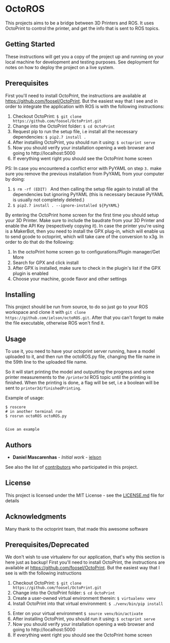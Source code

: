 # OctoROS
This projects aims to be a bridge between 3D Printers and ROS. 
It uses OctoPrint to control the printer, and get the info that is sent to ROS topics. 


## Getting Started

These instructions will get you a copy of the project up and running on your local machine for development and testing purposes. See deployment for notes on how to deploy the project on a live system.

## Prerequisites

First you'll need to install OctoPrint, the instructions are available at https://github.com/foosel/OctoPrint. But the easiest way that I see and in order to integrate the application with ROS is with the following instructions:

1. Checkout OctoPrint:  ```$ git clone https://github.com/foosel/OctoPrint.git```
2. Change into the OctoPrint folder: ```$ cd OctoPrint```
3. Request pip to run the setup file, i.e install all the necessary dependencies: ```$ pip2.7 install .```
4. After installing OctoPrint, you should run it using: ```$ octoprint serve```   
5. Now you should verify your installation opening a web browser and going to http://localhost:5000
6. If everything went right you should see the OctoPrint home screen  

PS: In case you encountered a conflict error with PyYAML on step ```3.``` make sure you remove the previous installation from PyYAML from your computer by doing: 
1. ```$ rm -rf (EDIT) ```
And then calling the setup file again to install all the dependencies but ignoring PyYAML (this is necessary because PyYAML is usually not completely deleted.)
2. ```$ pip2.7 install . --ignore-installed ${PyYAML} ``` 

By entering the OctoPrint home screen for the first time you should setup your 3D Printer. Make sure to include the baudrate from your 3D Printer and enable the API Key (respectively copying it).
In case the printer you're using is a MakerBot, then you need to install the GPX plug-in, which will enable us to send gcode to octoprint, which will take care of the conversion to x3g. In order to do that do the following:
1. In the octoPrint home screen go to configurations/Plugin manager/Get More
2. Search for GPX and click install 
3. After GPX is installed, make sure to check in the plugin's list if the GPX plugin is enabled
4. Choose your machine, gcode flavor and other settings


## Installing

This project should be run from source, to do so just go to your ROS workspace and clone it with ```git clone https://github.com/ielson/octoROS.git```. After that you can't forget to make the file executable, otherwise ROS won't find it.

## Usage
To use it, you need to have your octoprint server running, have a model uploaded to it, and then run the octoROS.py file, changing the file name in the 59th line to the uploaded file name. 

So it will start printing the model and outputting the progress and some printer measurements to the ```/printer3d``` ROS topic until the printing is finished. When the printing is done, a flag will be set, i.e a boolean will be sent to ```printer3d/finishedPrinting```.

Example of usage:
```
$ roscore
# in another terminal run 
$ rosrun octoROS octoROS.py 


```
```
Give an example
```


## Authors

* **Daniel Mascarenhas** - *Initial work* - [ielson](https://github.com/ielson)

See also the list of [contributors](https://github.com/ielson/octoROS/contributors) who participated in this project.

## License

This project is licensed under the MIT License - see the [LICENSE.md](LICENSE.md) file for details

## Acknowledgments

Many thank to the octoprint team, that made this awesome software

## Prerequisites/Deprecated

We don't wish to use virtualenv for our application, that's why this section is here just as backup!
First you'll need to install OctoPrint, the instructions are available at https://github.com/foosel/OctoPrint. But the easiest way that I see is with the following instructions

1. Checkout OctoPrint:  ```$ git clone https://github.com/foosel/OctoPrint.git```
2. Change into the OctoPrint folder: ```$ cd OctoPrint```
3. Create a user-owned virtual environment therein: ```$ virtualenv venv```
4. Install OctoPrint into that virtual environment: ```$ ./venv/bin/pip install .```
5. Enter on your virtual environment ```$ source venv/bin/activate```
6. After installing OctoPrint, you should run it using: ```$ octoprint serve```   
7. Now you should verify your installation opening a web browser and going to http://localhost:5000
8. If everything went right you should see the OctoPrint home screen  
